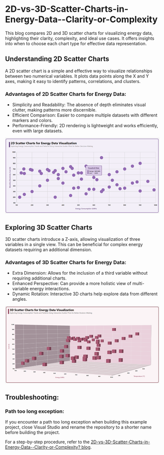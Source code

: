 # 2D-vs-3D-Scatter-Charts-in-Energy-Data--Clarity-or-Complexity
This blog compares 2D and 3D scatter charts for visualizing energy data, highlighting their clarity, complexity, and ideal use cases. It offers insights into when to choose each chart type for effective data representation.

## Understanding 2D Scatter Charts
A 2D scatter chart is a simple and effective way to visualize relationships between two numerical variables. It plots data points along the X and Y axes, making it easy to identify patterns, correlations, and clusters.

### Advantages of 2D Scatter Charts for Energy Data:
* Simplicity and Readability: The absence of depth eliminates visual clutter, making patterns more discernible.
* Efficient Comparison: Easier to compare multiple datasets with different markers and colors.
* Performance-Friendly: 2D rendering is lightweight and works efficiently, even with large datasets.

![2D Scatter Chart Image in WPF Chart control](image.png)

## Exploring 3D Scatter Charts
3D scatter charts introduce a Z-axis, allowing visualization of three variables in a single view. This can be beneficial for complex energy datasets requiring an additional dimension.

### Advantages of 3D Scatter Charts for Energy Data:
* Extra Dimension: Allows for the inclusion of a third variable without requiring additional charts.
* Enhanced Perspective: Can provide a more holistic view of multi-variable energy interactions.
* Dynamic Rotation: Interactive 3D charts help explore data from different angles.

![3D Scatter Chart Image in WPF Chart control](image-1.png)

## Troubleshooting:
### Path too long exception:
If you encounter a path too long exception when building this example project, close Visual Studio and rename the repository to a shorter name before building the project.

For a step-by-step procedure, refer to the [2D-vs-3D-Scatter-Charts-in-Energy-Data--Clarity-or-Complexity? blog]().